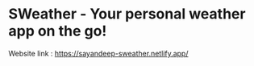 # SWeather - Your personal weather app on the go!
Website link : https://sayandeep-sweather.netlify.app/
